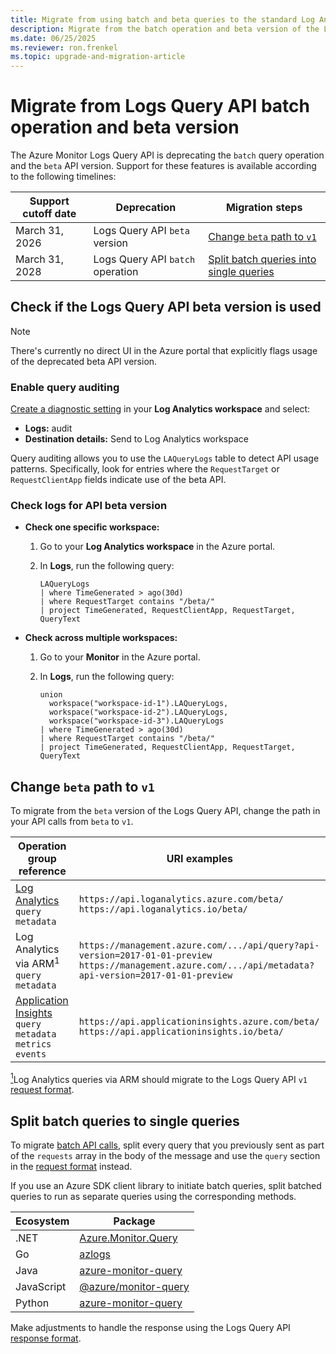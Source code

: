 ```yaml
---
title: Migrate from using batch and beta queries to the standard Log Analytics query API 
description: Migrate from the batch operation and beta version of the Log Analytics and Application Insights APIs
ms.date: 06/25/2025
ms.reviewer: ron.frenkel
ms.topic: upgrade-and-migration-article
---
```


# Migrate from Logs Query API batch operation and beta version

The Azure Monitor Logs Query API is deprecating the `batch` query operation and the `beta` API version. Support for these features is available according to the following timelines:

| Support cutoff date | Deprecation | Migration steps |
|---|---|---|
| March 31, 2026 | Logs Query API `beta` version | [Change `beta` path to `v1`](#change-beta-path-to-v1) |
| March 31, 2028 | Logs Query API `batch` operation | [Split batch queries into single queries](#split-batch-queries-to-single-queries) |

## Check if the Logs Query API beta version is used

> [!NOTE]
> There's currently no direct UI in the Azure portal that explicitly flags usage of the deprecated beta API version.

### Enable query auditing

[Create a diagnostic setting](../../platform/diagnostic-settings.md?tabs=portal#create-a-diagnostic-setting) in your **Log Analytics workspace** and select:

* **Logs:** audit
* **Destination details:** Send to Log Analytics workspace

Query auditing allows you to use the `LAQueryLogs` table to detect API usage patterns. Specifically, look for entries where the `RequestTarget` or `RequestClientApp` fields indicate use of the beta API.

### Check logs for API beta version

* **Check one specific workspace:**

    1. Go to your **Log Analytics workspace** in the Azure portal.
    
    2. In **Logs**, run the following query:
    
        ```kusto
        LAQueryLogs
        | where TimeGenerated > ago(30d)
        | where RequestTarget contains "/beta/"
        | project TimeGenerated, RequestClientApp, RequestTarget, QueryText
        ```

* **Check across multiple workspaces:**

    1. Go to your **Monitor** in the Azure portal.
    
    2. In **Logs**, run the following query:

        ```kusto
        union 
          workspace("workspace-id-1").LAQueryLogs,
          workspace("workspace-id-2").LAQueryLogs,
          workspace("workspace-id-3").LAQueryLogs
        | where TimeGenerated > ago(30d)
        | where RequestTarget contains "/beta/"
        | project TimeGenerated, RequestClientApp, RequestTarget, QueryText
        ```

## Change `beta` path to `v1`

To migrate from the `beta` version of the Logs Query API, change the path in your API calls from `beta` to `v1`.

| Operation group reference | URI examples |
|---------------------------|--------------|
| [Log Analytics](/rest/api/loganalytics/operation-groups?view=rest-loganalytics-2022-10-27-preview)<br>`query`<br>`metadata` |  `https://api.loganalytics.azure.com/beta/`<br>`https://api.loganalytics.io/beta/` |
| Log Analytics via ARM<a id="note1"></a><sup>1</sup><br>`query`<br>`metadata` | `https://management.azure.com/.../api/query?api-version=2017-01-01-preview`<br>`https://management.azure.com/.../api/metadata?api-version=2017-01-01-preview` |
| [Application Insights](/rest/api/application-insights/operation-groups?view=rest-application-insights-v1)<br>`query`<br>`metadata`<br>`metrics`<br>`events` | `https://api.applicationinsights.azure.com/beta/`<br>`https://api.applicationinsights.io/beta/` |

<a href="#note1"><sup>1</sup></a>Log Analytics queries via ARM should migrate to the Logs Query API `v1` [request format](request-format.md#public-api-format).

## Split batch queries to single queries

To migrate [batch API calls](batch-queries.md), split every query that you previously sent as part of the `requests` array in the body of the message and use the `query` section in the [request format](request-format.md#post-query) instead.

If you use an Azure SDK client library to initiate batch queries, split batched queries to run as separate queries using the corresponding methods.

| Ecosystem  | Package                                                                                                |
|------------|--------------------------------------------------------------------------------------------------------|
| .NET       | [Azure.Monitor.Query](/dotnet/api/overview/azure/monitor.query-readme)                                 |
| Go         | [azlogs](https://pkg.go.dev/github.com/Azure/azure-sdk-for-go/sdk/monitor/query/azlogs#section-readme) |
| Java       | [azure-monitor-query](/java/api/overview/azure/monitor-query-readme)                                   |
| JavaScript | [@azure/monitor-query](/javascript/api/overview/azure/monitor-query-readme)                            |
| Python     | [azure-monitor-query](/python/api/overview/azure/monitor-query-readme)                                 |

Make adjustments to handle the response using the Logs Query API [response format](response-format.md).
